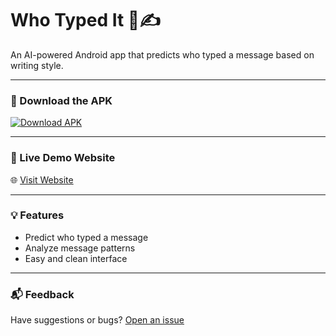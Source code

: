 # Who Typed It 🤖✍️

An AI-powered Android app that predicts who typed a message based on writing style.

---

### 📲 Download the APK

[![Download APK](https://img.shields.io/badge/Download-APK-blue?style=for-the-badge)](https://shakibdevzone04.github.io/who-typed-it/app-release.apk)

---

### 🔗 Live Demo Website

🌐 [Visit Website](https://shakibdevzone04.github.io/who-typed-it/)

---

### 💡 Features
- Predict who typed a message
- Analyze message patterns
- Easy and clean interface

---

### 📬 Feedback

Have suggestions or bugs? [Open an issue](https://github.com/ShakibDevZone04/who-typed-it/issues)

